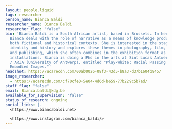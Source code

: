```yaml
---
layout: people.liquid
tags: researcher
person_name: Bianca Baldi
researcher_name: Bianca Baldi
researcher_flag: "false"
bio: 'Bianca Baldi is a South African artist, based in Brussels. In her work
  Bianca deals with the role of narrative as a means of knowledge production in
  both fictional and historical contexts. She is interested in the staging of
  identity and history and explores these themes in photography, film, writing
  and publishing, which she often combines in the exhibition format as
  installations. Bianca is doing a Phd in the arts at Sint Lucas Antwerpen (KdG)
  / ARIA (University of Antwerp), entitled "Play-White: Racial Passing and
  Embodied Images."'
headshot: https://ucarecdn.com/00ab0026-08f3-43d5-b8a3-d37b1604b845/
image_researcher:
  - https://ucarecdn.com/cf70cfe0-5e04-4d6d-b659-77b229c5b7ad/
staff_flag: "false"
email: Bianca.baldi@kdg.be
available_for_supervision: "false"
status_of_research: ongoing
social_links: |-
  <https://www.biancabaldi.net>

  <https://www.instagram.com/bianca_baldi/>
---
```

